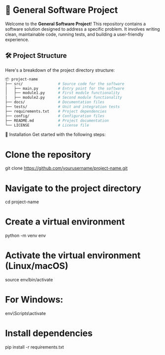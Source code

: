 # 🚀 General Software Project

Welcome to the **General Software Project**! This repository contains a software solution designed to address a specific problem. It involves writing clean, maintainable code, running tests, and building a user-friendly experience.

## 🛠️ Project Structure
Here's a breakdown of the project directory structure:

```bash
📦 project-name
├── src/                # Source code for the software
│   ├── main.py         # Entry point for the software
│   ├── module1.py      # First module functionality
│   ├── module2.py      # Second module functionality
├── docs/               # Documentation files
├── tests/              # Unit and integration tests
├── requirements.txt    # Project dependencies
├── config/             # Configuration files
├── README.md           # Project documentation
└── LICENSE             # License file 
``` 

🚀 Installation
Get started with the following steps:

# Clone the repository
git clone https://github.com/yourusername/project-name.git

# Navigate to the project directory
cd project-name

# Create a virtual environment
python -m venv env

# Activate the virtual environment (Linux/macOS)
source env/bin/activate

# For Windows:
env\Scripts\activate

# Install dependencies
pip install -r requirements.txt
